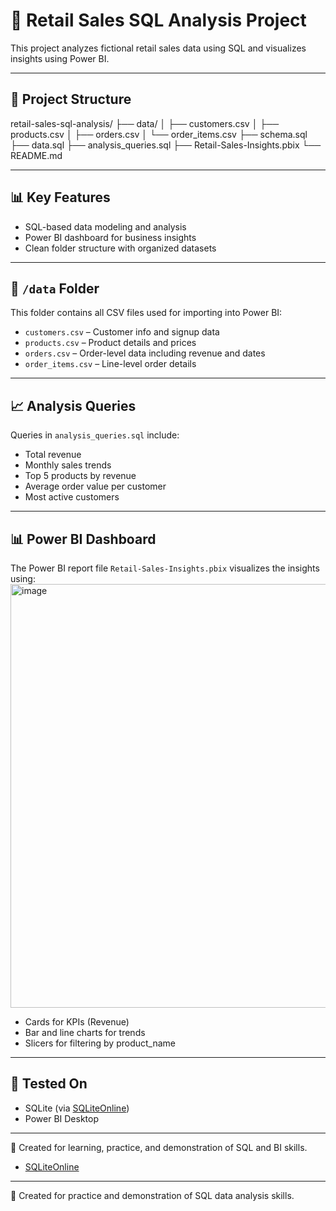 # 🛒 Retail Sales SQL Analysis Project

This project analyzes fictional retail sales data using SQL and visualizes insights using Power BI.

---

## 📁 Project Structure



retail-sales-sql-analysis/
├── data/
│ ├── customers.csv
│ ├── products.csv
│ ├── orders.csv
│ └── order_items.csv
├── schema.sql
├── data.sql
├── analysis_queries.sql
├── Retail-Sales-Insights.pbix
└── README.md


---

## 📊 Key Features

- SQL-based data modeling and analysis
- Power BI dashboard for business insights
- Clean folder structure with organized datasets

---

## 📂 `/data` Folder

This folder contains all CSV files used for importing into Power BI:

- `customers.csv` – Customer info and signup data
- `products.csv` – Product details and prices
- `orders.csv` – Order-level data including revenue and dates
- `order_items.csv` – Line-level order details

---

## 📈 Analysis Queries

Queries in `analysis_queries.sql` include:

- Total revenue
- Monthly sales trends
- Top 5 products by revenue
- Average order value per customer
- Most active customers

---

## 📊 Power BI Dashboard

The Power BI report file `Retail-Sales-Insights.pbix` visualizes the insights using:
<img width="1226" height="678" alt="image" src="https://github.com/user-attachments/assets/bb522b41-0a99-4fae-b7a5-da1eaeebcf7e" />

- Cards for KPIs (Revenue)
- Bar and line charts for trends
- Slicers for filtering by product_name
---

## 🧪 Tested On

- SQLite (via [SQLiteOnline](https://sqliteonline.com))
- Power BI Desktop

---

📌 Created for learning, practice, and demonstration of SQL and BI skills.

- [SQLiteOnline](https://sqliteonline.com)

---

📌 Created for practice and demonstration of SQL data analysis skills.

